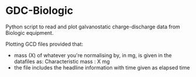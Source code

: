 # GDC-Biologic
Python script to read and plot galvanostatic charge-discharge data from Biologic equipment.

Plotting GCD files provided that:
- mass (X) of whatever you're normalising by, in mg, is given in the datafiles as: Characteristic mass : X mg
- the file includes the headline information with time given as elapsed time
